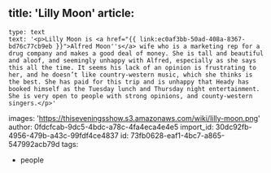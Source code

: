 title: 'Lilly Moon'
article:
  -
    type: text
    text: '<p>Lilly Moon is <a href="{{ link:ec0af3bb-50ad-408a-8367-bd76c77cb9eb }}">Alfred Moon''s</a> wife who is a marketing rep for a drug company and makes a good deal of money. She is tall and beautiful and aloof, and seemingly unhappy with Alfred, especially as she says this all the time. It seems his lack of an opinion is frustrating to her, and he doesn’t like country-western music, which she thinks is the best. She has paid for this trip and is unhappy that Heady has booked himself as the Tuesday lunch and Thursday night entertainment. She is very open to people with strong opinions, and county-western singers.</p>'
images: 'https://thiseveningsshow.s3.amazonaws.com/wiki/lilly-moon.png'
author: 0fdcfcab-9dc5-4bdc-a78c-4fa4eca4e4e5
import_id: 30dc92fb-4956-479b-a43c-99fdf4ce4837
id: 73fb0628-eaf1-4bc7-a865-547992acb79d
tags:
  - people
